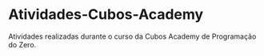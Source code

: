 # Atividades-Cubos-Academy


Atividades realizadas durante o curso da Cubos Academy de Programação do Zero.
